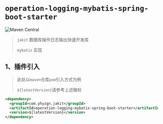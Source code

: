 # `operation-logging-mybatis-spring-boot-starter`

![Maven Central](https://img.shields.io/maven-central/v/com.yhyzgn.jakit/operation-logging-mybatis-spring-boot-starter?color=yellowgreen&label=operation-logging-mybatis-spring-boot-starter&logo=apachemaven&logoColor=c71a36&style=flat-square)
> `jakit` 数据库操作日志输出快速开发库
>
> `mybatis` 实现



## 1、插件引入

> 此处以`maven`仓库`pom`引入方式为例
>
> `${latestVersion}`请参考上述徽标

```xml
<dependency>
  <groupId>com.yhyzgn.jakit</groupId>
  <artifactId>operation-logging-mybatis-spring-boot-starter</artifactId>
  <version>${latestVersion}</version>
</dependency>
```

